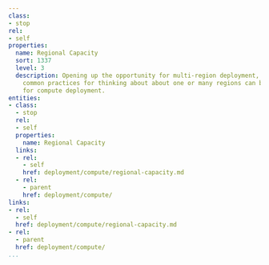 ```yaml
---
class:
- stop
rel:
- self
properties:
  name: Regional Capacity
  sort: 1337
  level: 3
  description: Opening up the opportunity for multi-region deployment, establishing
    common practices for thinking about about one or many regions can be leveraged
    for compute deployment.
entities:
- class:
  - stop
  rel:
  - self
  properties:
    name: Regional Capacity
  links:
  - rel:
    - self
    href: deployment/compute/regional-capacity.md
  - rel:
    - parent
    href: deployment/compute/
links:
- rel:
  - self
  href: deployment/compute/regional-capacity.md
- rel:
  - parent
  href: deployment/compute/
...
```

